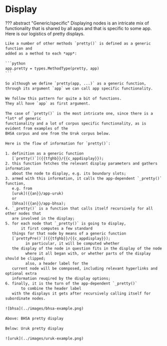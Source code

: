 # Display

??? abstract "Generic/specific"
    Displaying nodes is an intricate mix of functionality that is shared by all apps
    and that is specific to some app.
    Here is our logistics of pretty displays.

    Like a number of other methods `pretty()` is defined as a generic function and
    added as a method to each *app*:

    ```python
    app.pretty = types.MethodType(pretty, app)
    ```

    So although we define `pretty(app, ...)` as a generic function,
    through its argument `app` we can call app specific functionality.

    We follow this pattern for quite a bit of functions.
    They all have `app` as first argument.

    The case of `pretty()` is the most intricate one, since there is a *lot* of generic
    functionality and a lot of corpus specific functionality, as is evident from examples of the 
    BHSA corpus and one from the Uruk corpus below.

    Here is the flow of information for `pretty()`:

    1. definition as a generic function
       [`pretty()`]({{tfghb}}/{{c_appdisplay}});
    2. this function fetches the relevant display parameters and gathers information
       about the node to display, e.g. its boundary slots;
    3. armed with this information, it calls the app-dependent `_pretty()` function,
       e.g. from
       [uruk]({{an}}/app-uruk)
       or
       [bhsa]({{an}}/app-bhsa);
    4. `_pretty()` is a function that calls itself recursively for all other nodes that
       are involved in the display;
    5. for each node that `_pretty()` is going to display,
		   it first computes a few standard
       things for that node by means of a generic function   
       [`prettyPre()`]({{tfghb}}/{{c_appdisplay}});
			 in particular, it will be computed whether
       the display of the node in question fits in the display of the node
			 where it all began with, or whether parts of the display should be clipped;
			 also, a header label for the
       current node will be comnposed, including relevant hyperlinks and optional extra
       information reuqired by the display options;
    6. finally, it is the turn of the app-dependent `_pretty()`
		   to combine the header label
       with the displays it gets after recursively calling itself for subordinate nodes.

    ![bhsa](../images/bhsa-example.png)

    Above: BHSA pretty display

    Below: Uruk pretty display

    ![uruk](../images/uruk-example.png)

